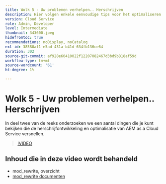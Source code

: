 ```yaml
---
title: Wolk 5 - Uw problemen verhelpen.. Herschrijven
description: Hier volgen enkele eenvoudige tips voor het optimaliseren van herschrijvingen en het versnellen van uw site
version: Cloud Service
role: Admin, Developer
level: Intermediate
thumbnail: 343600.jpeg
hidefromtoc: true
recommendations: noDisplay, noCatalog
exl-id: 38580af1-e5ad-431a-b41d-634fb136ce64
duration: 302
source-git-commit: af928e60410022f12207082467d3bd9b818af59d
workflow-type: tm+mt
source-wordcount: '61'
ht-degree: 1%

---
```


# Wolk 5 - Uw problemen verhelpen.. Herschrijven

In deel twee van de reeks onderzoeken we een aantal dingen die je kunt bekijken die de herschrijfontwikkeling en optimalisatie van AEM as a Cloud Service versnellen.

>[!VIDEO](https://video.tv.adobe.com/v/343600?quality=12&learn=on)

## Inhoud die in deze video wordt behandeld

+ mod_rewrite, overzicht
+ [mod_rewrite documenten](https://httpd.apache.org/docs/current/mod/mod_rewrite.html)
